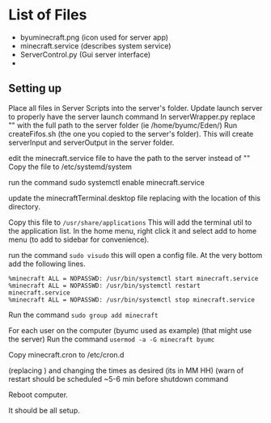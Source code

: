 # List of Files

* byuminecraft.png (icon used for server app)
* minecraft.service (describes system service) 
* ServerControl.py (Gui server interface)
* 


## Setting up
Place all files in Server Scripts into the server's folder.
Update launch server to properly have the server launch command
In serverWrapper.py replace "<SERVER Path>" with the full path to the server folder (ie /home/byumc/Eden/)
Run createFifos.sh (the one you copied to the server's folder). This will create serverInput and serverOutput in the server folder.


edit the minecraft.service file to have the path to the server instead of "<Server Directory>"
Copy the file to /etc/systemd/system

run the command sudo systemctl enable minecraft.service

update the minecraftTerminal.desktop file replacing <Util Directory> with the location of this directory. 

Copy this file to `/usr/share/applications` This will add the terminal util to the application list. In the home menu, right click it and select add to home menu (to add to sidebar for convenience).

run the command `sudo visudo` this will open a config file. At the very bottom add the following lines.

```
%minecraft ALL = NOPASSWD: /usr/bin/systemctl start minecraft.service
%minecraft ALL = NOPASSWD: /usr/bin/systemctl restart minecraft.service
%minecraft ALL = NOPASSWD: /usr/bin/systemctl stop minecraft.service
```

Run the command `sudo group add minecraft`

For each user on the computer (byumc used as example) (that might use the server)
Run the command `usermod -a -G minecraft byumc`

Copy minecraft.cron to /etc/cron.d

 (replacing <Server Path>) and changing the times as desired (its in MM HH) (warn of restart should be scheduled ~5-6 min before shutdown command 

Reboot computer.

It should be all setup.

